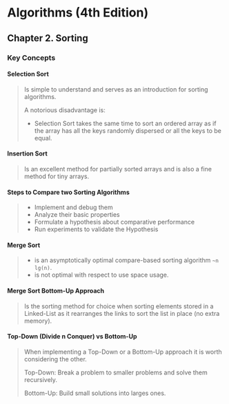 # Algorithms (4th Edition)

## Chapter 2. Sorting

### Key Concepts

#### Selection Sort

> Is simple to understand and serves as an introduction for sorting algorithms.
>
> A notorious disadvantage is:
>
> * Selection Sort takes the same time to sort an ordered array as if the array has all the keys randomly dispersed or all the keys to be equal.

#### Insertion Sort

> Is an excellent method for partially sorted arrays and is also a fine method for tiny arrays.

#### Steps to Compare two Sorting Algorithms

> * Implement and debug them
> * Analyze their basic properties
> * Formulate a hypothesis about comparative performance
> * Run experiments to validate the Hypothesis

#### Merge Sort

> * is an asymptotically optimal compare-based sorting algorithm `~n lg(n)`.
> * is not optimal with respect to use space usage.

#### Merge Sort Bottom-Up Approach

> Is the sorting method for choice when sorting elements stored in a Linked-List as it rearranges the links to sort the list in place (no extra memory).

#### Top-Down (Divide n Conquer) vs Bottom-Up

> When implementing a Top-Down or a Bottom-Up approach it is worth considering the other.
>
> Top-Down: Break a problem to smaller problems and solve them recursively.
>
> Bottom-Up: Build small solutions into larges ones.
